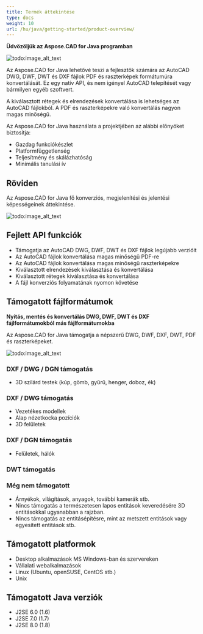 ```yaml
---
title: Termék áttekintése
type: docs
weight: 10
url: /hu/java/getting-started/product-overview/
---
```


**Üdvözöljük az Aspose.CAD for Java programban**

![todo:image_alt_text](https://i.imgur.com/qHeCKck.png)

Az Aspose.CAD for Java lehetővé teszi a fejlesztők számára az AutoCAD DWG, DWF, DWT és DXF fájlok PDF és raszterképek formátumúra konvertálását. Ez egy natív API, és nem igényel AutoCAD telepítését vagy bármilyen egyéb szoftvert.

A kiválasztott rétegek és elrendezések konvertálása is lehetséges az AutoCAD fájlokból. A PDF és raszterképekre való konvertálás nagyon magas minőségű.

Az Aspose.CAD for Java használata a projektjében az alábbi előnyöket biztosítja:

- Gazdag funkciókészlet
- Platformfüggetlenség
- Teljesítmény és skálázhatóság
- Minimális tanulási ív

## **Röviden**
Az Aspose.CAD for Java fő konverziós, megjelenítési és jelentési képességeinek áttekintése.

![todo:image_alt_text](https://i.imgur.com/vLNnhkj.png)
## **Fejlett API funkciók**
- Támogatja az AutoCAD DWG, DWF, DWT és DXF fájlok legújabb verzióit
- Az AutoCAD fájlok konvertálása magas minőségű PDF-re
- Az AutoCAD fájlok konvertálása magas minőségű raszterképekre
- Kiválasztott elrendezések kiválasztása és konvertálása
- Kiválasztott rétegek kiválasztása és konvertálása
- A fájl konverziós folyamatának nyomon követése
## **Támogatott fájlformátumok**
**Nyitás, mentés és konvertálás DWG, DWF, DWT és DXF fájlformátumokból más fájlformátumokba**

Az Aspose.CAD for Java támogatja a népszerű DWG, DWF, DXF, DWT, PDF és raszterképeket.

![todo:image_alt_text](/cad/_assets/java/product-overview_1.png)
### **DXF / DWG / DGN támogatás**
- 3D szilárd testek (kúp, gömb, gyűrű, henger, doboz, ék)
### **DXF / DWG támogatás**
- Vezetékes modellek
- Alap nézetkocka pozíciók
- 3D felületek
### **DXF / DGN támogatás**
- Felületek, hálók
### **DWT támogatás**

### **Még nem támogatott**
- Árnyékok, világítások, anyagok, további kamerák stb.
- Nincs támogatás a természetesen lapos entitások keveredésére 3D entitásokkal ugyanabban a rajzban.
- Nincs támogatás az entitásépítésre, mint az metszett entitások vagy egyesített entitások stb.
## **Támogatott platformok**
- Desktop alkalmazások MS Windows-ban és szervereken
- Vállalati webalkalmazások
- Linux (Ubuntu, openSUSE, CentOS stb.)
- Unix
## **Támogatott Java verziók**
- J2SE 6.0 (1.6)
- J2SE 7.0 (1.7)
- J2SE 8.0 (1.8)
